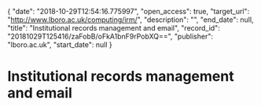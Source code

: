 {
  "date": "2018-10-29T12:54:16.775997", 
  "open_access": true, 
  "target_url": "http://www.lboro.ac.uk/computing/irm/", 
  "description": "", 
  "end_date": null, 
  "title": "Institutional records management and email", 
  "record_id": "20181029T125416/zaFobB/oFkA1bnF9rPobXQ==", 
  "publisher": "lboro.ac.uk", 
  "start_date": null
}

# Institutional records management and email

